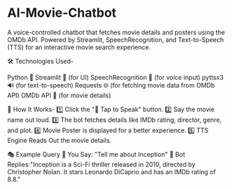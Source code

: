 # AI-Movie-Chatbot
A voice-controlled chatbot that fetches movie details and posters using the OMDb API. Powered by Streamlit, SpeechRecognition, and Text-to-Speech (TTS) for an interactive movie search experience.

🛠️ Technologies Used-

Python 🐍
Streamlit 🎨 (for UI)
SpeechRecognition 🎤 (for voice input)
pyttsx3 🔊 (for text-to-speech)
Requests 🌐 (for fetching movie data from OMDb API)
OMDb API 🎥 (for movie details)

🤖 How It Works-
1️⃣ Click the "🎤 Tap to Speak" button.
2️⃣ Say the movie name out loud.
3️⃣ The bot fetches details like IMDb rating, director, genre, and plot.
4️⃣ Movie Poster is displayed for a better experience.
5️⃣ TTS Engine Reads Out the movie details.

🎭 Example Query
🔹 You Say: "Tell me about Inception"
🔹 Bot Replies:"Inception is a Sci-Fi thriller released in 2010, directed by Christopher Nolan. It stars Leonardo DiCaprio and has an IMDb rating of 8.8."
